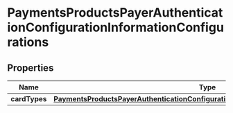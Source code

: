 
# PaymentsProductsPayerAuthenticationConfigurationInformationConfigurations

## Properties
Name | Type | Description | Notes
------------ | ------------- | ------------- | -------------
**cardTypes** | [**PaymentsProductsPayerAuthenticationConfigurationInformationConfigurationsCardTypes**](PaymentsProductsPayerAuthenticationConfigurationInformationConfigurationsCardTypes.md) |  |  [optional]



